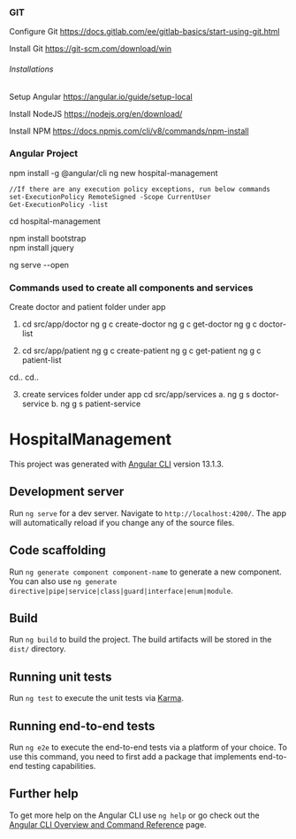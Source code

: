 ### GIT
Configure Git
	https://docs.gitlab.com/ee/gitlab-basics/start-using-git.html

Install Git
	https://git-scm.com/download/win

###### Installations
Setup Angular 
	https://angular.io/guide/setup-local
		
Install NodeJS
	https://nodejs.org/en/download/
	 
Install NPM
	https://docs.npmjs.com/cli/v8/commands/npm-install

### Angular Project
npm install -g @angular/cli
ng new hospital-management

	//If there are any execution policy exceptions, run below commands
	set-ExecutionPolicy RemoteSigned -Scope CurrentUser
	Get-ExecutionPolicy -list
	

cd hospital-management
	
npm install bootstrap	
npm install jquery

ng serve --open

### Commands used to create all components and services
Create doctor and patient folder under app
1. cd src/app/doctor
ng g c create-doctor
ng g c get-doctor
ng g c doctor-list

2. cd src/app/patient
ng g c create-patient
ng g c get-patient
ng g c patient-list

cd.. 
cd..

3. create services folder under app
cd src/app/services
a. ng g s doctor-service
b. ng g s patient-service

# HospitalManagement

This project was generated with [Angular CLI](https://github.com/angular/angular-cli) version 13.1.3.

## Development server

Run `ng serve` for a dev server. Navigate to `http://localhost:4200/`. The app will automatically reload if you change any of the source files.

## Code scaffolding

Run `ng generate component component-name` to generate a new component. You can also use `ng generate directive|pipe|service|class|guard|interface|enum|module`.

## Build

Run `ng build` to build the project. The build artifacts will be stored in the `dist/` directory.

## Running unit tests

Run `ng test` to execute the unit tests via [Karma](https://karma-runner.github.io).

## Running end-to-end tests

Run `ng e2e` to execute the end-to-end tests via a platform of your choice. To use this command, you need to first add a package that implements end-to-end testing capabilities.

## Further help

To get more help on the Angular CLI use `ng help` or go check out the [Angular CLI Overview and Command Reference](https://angular.io/cli) page.
